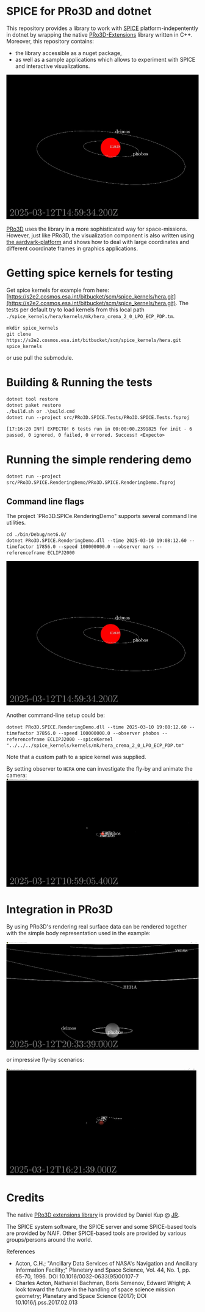 # SPICE for PRo3D and dotnet

This repository provides a library to work with [SPICE](https://naif.jpl.nasa.gov/naif/toolkit.html) platform-indepentently in dotnet by wrapping the native [PRo3D-Extensions](https://github.com/DaKup/PRo3D-Extensions) library written in C++. Moreover, this repository contains:
 * the library accessible as a nuget package,
 * as well as a sample applications which allows to experiment with SPICE and interactive visualizations.

![](./docs/mars-flyby.gif)

[PRo3D](https://pro3d.space/) uses the library in a more sophisticated way for space-missions. However, just like PRo3D, the visualization component is also written using [the aardvark-platform](https://github.com/aardvark-platform) and shows how to deal with large coordinates and different coordinate frames in graphics applications.


# Getting spice kernels for testing

Get spice kernels for example from here: [https://s2e2.cosmos.esa.int/bitbucket/scm/spice_kernels/hera.git](https://s2e2.cosmos.esa.int/bitbucket/scm/spice_kernels/hera.git).
The tests per default try to load kernels from this local path `./spice_kernels/hera/kernels/mk/hera_crema_2_0_LPO_ECP_PDP.tm`.

```
mkdir spice_kernels
git clone https://s2e2.cosmos.esa.int/bitbucket/scm/spice_kernels/hera.git spice_kernels
```

or use pull the submodule.


# Building & Running the tests

```
dotnet tool restore
dotnet paket restore
./build.sh or .\build.cmd
dotnet run --project src/PRo3D.SPICE.Tests/PRo3D.SPICE.Tests.fsproj
```
```
[17:16:20 INF] EXPECTO! 6 tests run in 00:00:00.2391825 for init - 6 passed, 0 ignored, 0 failed, 0 errored. Success! <Expecto>
```

# Running the simple rendering demo

```
dotnet run --project src/PRo3D.SPICE.RenderingDemo/PRo3D.SPICE.RenderingDemo.fsproj
```

## Command line flags

The project `PRo3D.SPICe.RenderingDemo" supports several command line utilities.
```
cd ./bin/Debug/net6.0/
dotnet PRo3D.SPICE.RenderingDemo.dll --time 2025-03-10 19:08:12.60 --timefactor 17856.0 --speed 100000000.0 --observer mars --referenceframe ECLIPJ2000
```

![](docs/mars-flyby.gif)

Another command-line setup could be:

```
dotnet PRo3D.SPICE.RenderingDemo.dll --time 2025-03-10 19:08:12.60 --timefactor 37856.0 --speed 100000000.0 --observer phobos --referenceframe ECLIPJ2000 --spiceKernel "../../../spice_kernels/kernels/mk/hera_crema_2_0_LPO_ECP_PDP.tm"
```
Note that a custom path to a spice kernel was supplied.

By setting observer to `HERA` one can investigate the fly-by and animate the camera:
![Alt text](./docs/hera_observer.gif)

# Integration in PRo3D

By using PRo3D's rendering real surface data can be rendered together with the simple body representation used in the example:

![](./docs/mars_observer_mola.gif)

or impressive fly-by scenarios:

![](./docs/flyby-opc.gif)


# Credits

The native [PRo3D extensions library](https://github.com/DaKup/PRo3D-Extensions/tree/main) is provided by Daniel Kup @ [JR](https://www.joanneum.at/).

The SPICE system software, the SPICE server and some SPICE-based tools are provided by NAIF. Other SPICE-based tools are provided by various groups/persons around the world.

References
- Acton, C.H.; "Ancillary Data Services of NASA's Navigation and Ancillary Information Facility;" Planetary and Space Science, Vol. 44, No. 1, pp. 65-70, 1996.
DOI 10.1016/0032-0633(95)00107-7
- Charles Acton, Nathaniel Bachman, Boris Semenov, Edward Wright; A look toward the future in the handling of space science mission geometry; Planetary and Space Science (2017);
DOI 10.1016/j.pss.2017.02.013
